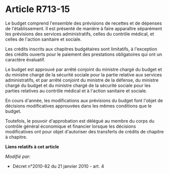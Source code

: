 # Article R713-15

Le budget comprend l'ensemble des prévisions de recettes et de dépenses de l'établissement. Il est présenté de manière à
faire apparaître séparément les prévisions des services administratifs, celles du contrôle médical, et celles de l'action
sanitaire et sociale.

Les crédits inscrits aux chapitres budgétaires sont limitatifs, à l'exception des crédits ouverts pour le paiement des
prestations obligatoires qui ont un caractère évaluatif.

Le budget est approuvé par arrêté conjoint du ministre chargé du budget et du ministre chargé de la sécurité sociale pour la
partie relative aux services administratifs, et par arrêté conjoint du ministre de la défense, du ministre chargé du budget
et du ministre chargé de la sécurité sociale pour les parties relatives au contrôle médical et à l'action sanitaire et
sociale.

En cours d'année, les modifications aux prévisions du budget font l'objet de décisions modificatives approuvées dans les
mêmes conditions que le budget.

Toutefois, le pouvoir d'approbation est délégué au membre du corps du contrôle général économique et financier lorsque les
décisions modificatives ont pour objet d'autoriser des transferts de crédits de chapitre à chapitre.

**Liens relatifs à cet article**

_Modifié par_:

  - Décret n°2010-82 du 21 janvier 2010 - art. 4
